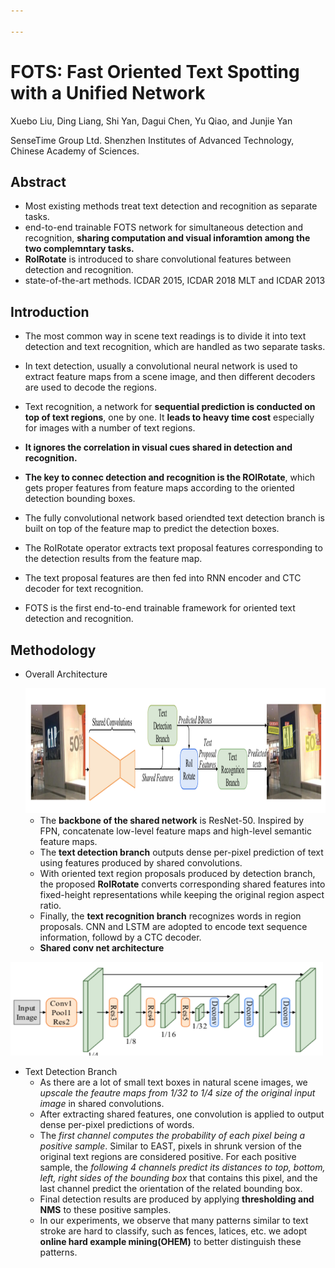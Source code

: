 ```yaml
---

---
```


# FOTS: Fast Oriented Text Spotting with a Unified Network

Xuebo Liu, Ding Liang, Shi Yan, Dagui Chen, Yu Qiao, and Junjie Yan

SenseTime Group Ltd. Shenzhen Institutes of Advanced Technology, Chinese Academy of Sciences.

## Abstract

* Most existing methods treat text detection and recognition as separate tasks.
* end-to-end trainable FOTS network for simultaneous detection and recognition, **sharing computation and visual inforamtion among the two complemntary tasks.**
* **RoIRotate** is introduced to share convolutional features between detection and recognition.
* state-of-the-art methods. ICDAR 2015, ICDAR 2018 MLT and ICDAR 2013



## Introduction



* The most common way in scene text readings is to divide it into text detection and text recognition, which are handled as two separate tasks.
* In text detection, usually a convolutional neural network is used to extract feature maps from a scene image, and then different decoders are used to decode the regions.
* Text recognition, a network for **sequential prediction is conducted on top of text regions**, one by one. It **leads to heavy time cost** especially for images with a number of text regions.
* **It ignores the correlation in visual cues shared in detection and recognition.**
* **The key to connec detection and recognition is the ROIRotate**, which gets proper features from feature maps according to the oriented detection bounding boxes.



* The fully convolutional network based oriendted text detection branch is built on top of the feature map to predict the detection boxes.
* The RoIRotate operator extracts text proposal features corresponding to the detection results from the feature map. 
* The text proposal features are then fed into RNN encoder and CTC decoder for text recognition.
* FOTS is the first end-to-end trainable framework for oriented text detection and recognition.



## Methodology

* Overall Architecture

  <img src="./images/FOTS/architecture.png" width="1000px" height="200px">

  * The **backbone of the shared network** is ResNet-50. Inspired by FPN, concatenate low-level feature maps and high-level semantic feature maps.
  * The **text detection branch** outputs dense per-pixel prediction of text using features produced by shared convolutions.
  * With oriented text region proposals produced by detection branch, the proposed **RoIRotate** converts corresponding shared features into fixed-height representations while keeping the original region aspect ratio.
  * Finally, the **text recognition branch** recognizes words in region proposals. CNN and LSTM are adopted to encode text sequence information, followd by a CTC decoder.
  * **Shared conv net architecture**



<img src="./images/FOTS/shared_conv.png" width="500px" height="150px">

* Text Detection Branch
  * As there are a lot of small text boxes in natural scene images, we *upscale the feautre maps from 1/32 to 1/4 size of the original input image* in shared convolutions.
  * After extracting shared features, one convolution is applied to output dense per-pixel predictions of words. 
  * The *first channel computes the probability of each pixel being a positive sample*. Similar to EAST, pixels in shrunk version of the original text regions are considered positive. For each positive sample, the *following 4 channels predict its distances to top, bottom, left, right sides of the bounding box* that contains this pixel, and the last channel predict the orientation of the related bounding box. 
  * Final detection results are produced by applying **thresholding and NMS** to these positive samples.
  * In our experiments, we observe that many patterns similar to text stroke are hard to classify, such as fences, latices, etc. we adopt **online hard example mining(OHEM)** to better distinguish these patterns.





